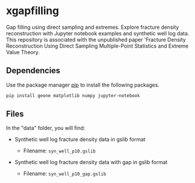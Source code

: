 # xgapfilling

Gap filling using direct sampling and extremes. Explore fracture density reconstruction with Jupyter notebook examples and synthetic well log data. 
This repository is associated with the unpublished paper 'Fracture Density Reconstruction Using Direct Sampling Multiple-Point Statistics and Extreme Value Theory.

## Dependencies

Use the package manager [pip](https://pip.pypa.io/en/stable/) to install the following packages.

```bash
pip install geone matplotlib numpy jupyter-notebook
```

## Files

In the "data" folder, you will find:

- Synthetic well log fracture density data in gslib format
  - Filename: `syn_well_p10.gslib`

- Synthetic well log fracture density data with gap in gslib format
  - Filename: `syn_well_p10_gap.gslib`